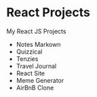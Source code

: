 # React Projects

My React JS Projects

* Notes Markown
* Quizzical
* Tenzies
* Travel Journal
* React Site
* Meme Generator
* AirBnB Clone
